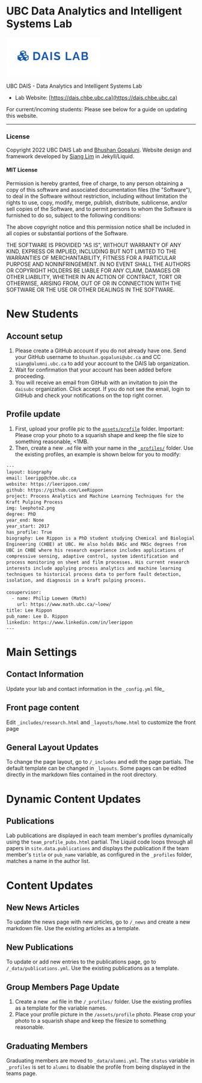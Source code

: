# UBC Data Analytics and Intelligent Systems Lab
<img src="./assets/img/dais_lab.png" width="250">

UBC DAIS - Data Analytics and Intelligent Systems Lab

- Lab Website: [https://dais.chbe.ubc.ca](https://dais.chbe.ubc.ca)

For current/incoming students: Please see below for a guide on updating this website.

---
  
### License
Copyright 2022 UBC DAIS Lab and [Bhushan Gopaluni](https://chbe.ubc.ca/profile/bhushan-gopaluni/). Website design and framework developed by [Siang Lim](https://www.siang.ca) in Jekyll/Liquid.

#### MIT License
Permission is hereby granted, free of charge, to any person obtaining a copy of this software and associated documentation files (the "Software"), to deal in the Software without restriction, including without limitation the rights to use, copy, modify, merge, publish, distribute, sublicense, and/or sell copies of the Software, and to permit persons to whom the Software is furnished to do so, subject to the following conditions:

The above copyright notice and this permission notice shall be included in all copies or substantial portions of the Software.

THE SOFTWARE IS PROVIDED "AS IS", WITHOUT WARRANTY OF ANY KIND, EXPRESS OR IMPLIED, INCLUDING BUT NOT LIMITED TO THE WARRANTIES OF MERCHANTABILITY, FITNESS FOR A PARTICULAR PURPOSE AND NONINFRINGEMENT. IN NO EVENT SHALL THE AUTHORS OR COPYRIGHT HOLDERS BE LIABLE FOR ANY CLAIM, DAMAGES OR OTHER LIABILITY, WHETHER IN AN ACTION OF CONTRACT, TORT OR OTHERWISE, ARISING FROM, OUT OF OR IN CONNECTION WITH THE SOFTWARE OR THE USE OR OTHER DEALINGS IN THE SOFTWARE.


# New Students

## Account setup
1. Please create a GitHub account if you do not already have one. Send your GitHub username to `bhushan.gopaluni@ubc.ca` and CC `siang@alumni.ubc.ca` to add your account to the DAIS lab organization.
2. Wait for confirmation that your account has been added before proceeding.
3. You will receive an email from GitHub with an invitation to join the `daisubc` organization. Click accept. If you do not see the email, login to GitHub and check your notifications on the top right corner.

## Profile update
1. First, upload your profile pic to the [`assets/profile`](https://github.com/daisubc/daisubc.github.io/tree/master/assets/profile) folder. Important: Please crop your photo to a squarish shape and keep the file size to something reasonable, <1MB.
2. Then, create a new `.md` file with your name in the [`_profiles/`](https://github.com/daisubc/daisubc.github.io/tree/master/_profiles) folder. Use the existing profiles, an example is shown below for you to modify:

```
---
layout: biography
email: leeripp@chbe.ubc.ca
website: https://leerippon.com/
github: https://github.com/LeeRippon
project: Process Analytics and Machine Learning Techniques for the Kraft Pulping Process
img: leephoto2.png
degree: PhD
year_end: None
year_start: 2017
has_profile: True
biography: Lee Rippon is a PhD student studying Chemical and Biologial Engineering (CHBE) at UBC. He also holds BASc and MASc degrees from UBC in CHBE where his research experience includes applications of compressive sensing, adaptive control, system identification and process monitoring on sheet and film processes. His current research interests include applying process analytics and machine learning techniques to historical process data to perform fault detection, isolation, and diagnosis in a kraft pulping process.

cosupervisor: 
  - name: Philip Loewen (Math)
    url: https://www.math.ubc.ca/~loew/
title: Lee Rippon
pub_name: Lee D. Rippon
linkedin: https://www.linkedin.com/in/leerippon
---
```

# Main Settings

## Contact Information
Update your lab and contact information in the `_config.yml` file_

## Front page content
Edit `_includes/research.html` and `_layouts/home.html` to customize the front page

## General Layout Updates
To change the page layout, go to `/_includes` and edit the page partials. The default template can be changed in `_layouts`. Some pages can be edited directly in the markdown files contained in the root directory.

# Dynamic Content Updates

## Publications
Lab publications are displayed in each team member's profiles dynamically using the `team_profile_pubs.html` partial. The Liquid code loops through all papers in `site.data.publications` and displays the publication if the team member's `title` or `pub_name` variable, as configured in the `_profiles` folder, matches a name in the author list.

# Content Updates

## New News Articles
To update the news page with new articles, go to `/_news` and create a new markdown file. Use the existing articles as a template.

## New Publications
To update or add new entries to the publications page, go to `/_data/publications.yml`. Use the existing publications as a template.

## Group Members Page Update
1. Create a new `.md` file in the `/_profiles/` folder. Use the existing profiles as a template for the variable names.
2. Place your profile picture in the `/assets/profile` photo. Please crop your photo to a squarish shape and keep the filesize to something reasonable.

## Graduating Members
Graduating members are moved to `_data/alumni.yml`. The `status` variable in `_profiles` is set to `alumni` to disable the profile from being displayed in the teams page.
